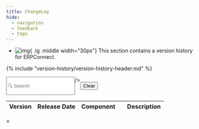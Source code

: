 ```yaml
---
title: ChangeLog
hide:
  - navigation
  - feedback
  - tags
---
```



<div class="grid cards" markdown>

-   ![img](site:assets/images/logos/theo-thumbs.png){ .lg .middle width="30px"} This section contains a version history for ERPConnect.

</div>

{% include "version-history/version-history-header.md" %}

<div style="display:flex">
  <input class="input-search"
    id="search"
    type="text"
    placeholder="🔍 Search "

  />

  <button class="btn-clear md-button md-button--primary"
    _="on click set #search.value to '' then trigger keyup on #search">Clear</button>
</div>

<table id="catalogTable">
  <thead>
    <tr>
      <th>Version</th>
      <th>Release Date</th>
      <th>Component</th>
      <th> </th>
      <th>Description</th>
    </tr>
  </thead>
  <tbody id="catalogBody">
    <!-- Table body will be populated dynamically -->
  </tbody>
</table>

<!-- Modal HTML -->
<div id="modal" class="modal">
  <div class="modal-content">
    <span class="close">&times;</span>
    <div id="modalBody"></div>
  </div>
</div>

<script>
  // Function to fetch data from catalog.json
  const fetchData = async () => {
    try {
      const response = await fetch('../version-history-new/ERPConnect/catalog.json');
      const data = await response.json();
      return data;
    } catch (error) {
      console.error('Error fetching catalog data:', error);
      return [];
    }
  };

  // Function to render a row in the table
  const renderRow = (item) => {
    const rows = item.Changes.map(change => {
      const row = document.createElement('tr');

      row.innerHTML = `
        <td>${item.Version}</td>
        <td style="width:12%">${item.LegacyReleaseDate.split(' ')[0]}</td>
        <td>${change.Component}</td>
        <td>
        ${item.IsBreaking ? '<img src="../version-history-new/link_broken.svg" alt="breaking-change" style="width:20px;">': ''}
        ${item.IsCritical ? '<img src="../version-history-new/critical.svg" alt="breaking-change" style="width:20px;">': ''}
        </td>
        <td>${item.IsBreaking ? 'Breaking Change: ': ''} ${item.IsCritical ? 'Critical Change: ': ''} ${change.Message} ${change.ReleaseNote ? ` <br><button class="show-more" data-release-note="${encodeURIComponent(change.ReleaseNote)}" style="cursor: pointer; color: #ED1A33;">(Open Release Notes)</button>` : ''}</td>
      `;
      return row;
    });
    return rows;
  };

  // Populate the table with data
  const populateTable = async () => {
    const data = await fetchData();
    const tableBody = document.getElementById('catalogBody');
    tableBody.innerHTML = ''; 
    data.forEach(item => {
      const rows = renderRow(item);
      rows.forEach(row => tableBody.appendChild(row));
    });
    addEventListeners(); 
  };

  const isMarkdown = (content) => {
    const markdownSyntax = ['*', '_', '**', '__', '[', ']', '`', '#', '##', '###', '####', '#####', '######'];
    return markdownSyntax.some((syntax) => content.includes(syntax));
  };

  const parseMarkdown = (markdownText) => {
    if (!isMarkdown(markdownText)) {
      return `<p>${markdownText}</p>`;
    }

    let htmlText = markdownText
      .replace(/^#\s+(.*)$/gm, '<h1>$1</h1>')
      .replace(/^##\s+(.*)$/gm, '<h2>$1</h2>')
      .replace(/^###\s+(.*)$/gm, '<h3>$1</h3>')
      .replace(/^####\s+(.*)$/gm, '<h4>$1</h4>')
      .replace(/^#####\s+(.*)$/gm, '<h5>$1</h5>')
      .replace(/^######\s+(.*)$/gm, '<h6>$1</h6>')
      .replace(/\*\*\*(.*?)\*\*\*/g, '<strong><em>$1</em></strong>')
      .replace(/\*\*(.*?)\*\*/g, '<strong>$1</strong>')
      .replace(/\*(.*?)\*/g, '<em>$1</em>')
      .replace(/`([^`]+)`/g, '<code class="highlight">$1</code>')
      .replace(/^-+\s*$/gm, '<hr>')
      .replace(/^\*\s+(.*)$/gm, '<li>$1</li>')
      .replace(/^- (.*)$/gm, '<li>$1</li>')
      .replace(/^\d+\.\s+(.*)$/gm, '<li>$1</li>')
      .replace(/^\s*-\s(.*)$/gm, (match, p1) => `<li>${p1}</li>`)
      .replace(/^\s*  -\s(.*)$/gm, (match, p1) => `<li style="margin-left: 20px;">${p1}</li>`)
      .replace(/(<li>.*<\/li>)/gs, '<ul>$1</ul>')
      .replace(/<\/ul>\n<ul>/g, '')
      .replace(/<\/ul><ul>/g, '')
      .replace(/^\>\s+(.*)$/gm, '<blockquote>$1</blockquote>')
      .replace(/^ReleaseNote:\s*"([^"]+)"$/gm, '<div class="release-note">$1</div>')
      .replace(/^(?!<h[1-6]>)(?!<div class="release-note">)(?!<blockquote>)(?!<li>)(?!<\/?ul>)(.*)$/gm, '<p>$1</p>')
      .replace(/\[([^\]]+)\]\(([^)]+)\)/g, '<a href="$2" target="_blank">$1</a>'); 

    return htmlText;
  }

  const addEventListeners = () => {
    const urlSearchParams = new URLSearchParams(window.location.search);
    const filterValue = urlSearchParams.get('filter');
    const filterInput = document.querySelector('.input-search');
    if (filterInput) {
      filterInput.value = filterValue || '';
      filterRows(filterValue || ''); 
      filterInput.addEventListener('input', () => {
        const newFilterValue = filterInput.value.toLowerCase();
        filterRows(newFilterValue);

        urlSearchParams.set('filter', newFilterValue);
        const newUrl = `${window.location.pathname}?${urlSearchParams.toString()}`;
        window.history.pushState({}, '', newUrl);
      });
    }

    const clearButton = document.querySelector('.btn-clear');
    if (clearButton) {
      clearButton.addEventListener('click', () => {
        filterInput.value = ''; 
        filterRows(''); 
        urlSearchParams.delete('filter');
        const newUrl = `${window.location.pathname}?${urlSearchParams.toString()}`;
        window.history.pushState({}, '', newUrl);
      });
    }

    const catalogTable = document.getElementById('catalogTable');
    if (catalogTable) {
      catalogTable.addEventListener('click', async (event) => {
        if (event.target.classList.contains('showMoreBtn')) {
          const versionRow = event.target.closest('tr');
          const versionCell = versionRow.querySelector('td:first-child');
          const version = versionCell.textContent;
          const additionalData = await fetchAdditionalData(version);
          if (additionalData) {
            console.log("ReleaseNote", additionalData);

            additionalData.forEach(dataObj => {
              event.target.textContent = `${dataObj.Component}`;
              const messageCell = document.createElement('td');
              messageCell.textContent = dataObj.Message;
              versionRow.appendChild(messageCell);

              if (dataObj.ReleaseNote !== undefined) {
                const noteCell = document.createElement('td');
                noteCell.innerHTML = parseMarkdown(dataObj.ReleaseNote);
                versionRow.appendChild(noteCell);
              }
            })
          }
        }
      });
    }
  };

  const updateURLParams = (filterValue) => {
    const urlSearchParams = new URLSearchParams(window.location.search);
    if (filterValue) {
      urlSearchParams.set('filter', filterValue);
    } else {
      urlSearchParams.delete('filter');
    }
    const newUrl = `${window.location.pathname}?${urlSearchParams.toString()}`;
    window.history.pushState({}, '', newUrl);
  };

const filterRows = (filterValue) => {
  const comparisonOperator = filterValue.charAt(0);
  const versionNumber = filterValue.slice(1).trim();

  document.querySelectorAll('#catalogBody tr').forEach(row => {
    const versionCell = row.querySelector('td:first-child');
    const descriptionCell = row.querySelector('td:nth-child(5)'); // Adjust if your description column is not the 4th one
    const version = versionCell.textContent.trim();
    const description = descriptionCell.textContent.trim().toLowerCase();
    const searchText = filterValue.toLowerCase();

    let displayRow = false;

    if (comparisonOperator === '>') {
      displayRow = compareVersions(version, versionNumber) > 0;
    } else if (comparisonOperator === '<') {
      displayRow = compareVersions(version, versionNumber) < 0;
    } else {
      displayRow = version.includes(searchText) || description.includes(searchText);
    }

    row.style.display = displayRow ? '' : 'none';
  });
};


  const compareVersions = (version1, version2) => {
    const parts1 = version1.split('.').map(part => parseInt(part));
    const parts2 = version2.split('.').map(part => parseInt(part));

    for (let i = 0; i < Math.min(parts1.length, parts2.length); i++) {
      if (parts1[i] !== parts2[i]) {
        return parts1[i] - parts2[i];
      }
    }

    return parts1.length - parts2.length;
  };

  // Read the search parameter from the URL and apply the filter
  window.addEventListener('load', () => {
    const urlSearchParams = new URLSearchParams(window.location.search);
    const filterValue = urlSearchParams.get('filter');
    const filterInput = document.getElementById('search');
    if (filterInput && filterValue) {
      filterInput.value = filterValue;
      filterRows(filterValue);
    }
  });

  populateTable();
</script>

<!-- --8<-- "version-history/ERPConnect.md" -->

<!---
Tabs:

=== "Xtract Universal"

    --8<-- "version-history/XtractUniversal.md"

=== "Theobald Extractors"

    --8<-- "version-history/TheobaldExtractors.md"
	
-->
